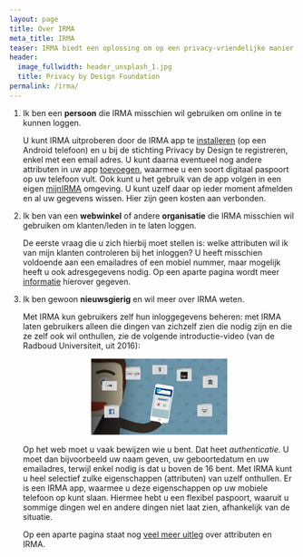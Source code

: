 ```yaml
---
layout: page
title: Over IRMA
meta_title: IRMA
teaser: IRMA biedt een oplossing om op een privacy-vriendelijke manier in te loggen. Bij dat inloggen onthult de gebruiker enkele relevante eigenschappen (attributen) van zichzelf, via een IRMA app op de eigen mobiele telefoon. [Aan deze pagina wordt nog gewerkt.]
header:
  image_fullwidth: header_unsplash_1.jpg
  title: Privacy by Design Foundation
permalink: /irma/
---
```



 1. Ik ben een **persoon** die IRMA misschien wil gebruiken om online
    in te kunnen loggen.

    U kunt IRMA uitproberen door de IRMA app te
    [installeren](https://play.google.com/store/apps/details?id=org.irmacard.cardemu)
    (op een Android telefoon) en u bij de stichting Privacy by Design
    te registreren, enkel met een email adres. U kunt daarna
    eventueel nog andere attributen in uw app [toevoegen](/enroll), waarmee u
    een soort digitaal paspoort op uw telefoon vult. Ook kunt u het
    gebruik van de app volgen in een eigen [mijnIRMA](/mijnirma) omgeving. U
    kunt uzelf daar op ieder moment afmelden en al uw gegevens wissen.
    Hier zijn geen kosten aan verbonden.

 2. Ik ben van een **webwinkel** of andere **organisatie** die IRMA
    misschien wil gebruiken om klanten/leden in te laten loggen.

    De eerste vraag die u zich hierbij moet stellen is: welke
    attributen wil ik van mijn klanten controleren bij het inloggen? U
    heeft misschien voldoende aan een emailadres of een mobiel nummer,
    maar mogelijk heeft u ook adresgegevens nodig. Op een aparte
    pagina wordt meer [informatie](/irma-controleur) hierover gegeven.

 3. Ik ben gewoon **nieuwsgierig** en wil meer over IRMA weten.

    Met IRMA kun gebruikers zelf hun inloggegevens beheren&#58; met
    IRMA laten gebruikers alleen die dingen van zichzelf zien die
    nodig zijn en die ze zelf ook wil onthullen, zie de volgende
    introductie-video (van de Radboud Universiteit, uit 2016)&#58;

    <p align="center"><a
    href="https://www.youtube.com/watch?v=q6IihEQFPys"><img
    src="../images/irma-video-screenshot.png" alt="IRMA video"
    style="width: 50%; height: 50%"/></a></p>

    Op het web moet u vaak bewijzen wie u bent. Dat heet
    *authenticatie*. U moet dan bijvoorbeeld uw naam geven, uw
    geboortedatum en uw emailadres, terwijl enkel nodig is dat u boven
    de 16 bent. Met IRMA kunt u heel selectief zulke eigenschappen
    (attributen) van uzelf onthullen. Er is een IRMA app, waarmee u
    deze eigenschappen op uw mobiele telefoon op kunt slaan. Hiermee
    hebt u een flexibel paspoort, waaruit u sommige dingen wel en
    andere dingen niet laat zien, afhankelijk van de situatie.

    Op een aparte pagina staat nog [veel meer uitleg](/irma-uitleg)
    over attributen en IRMA.

